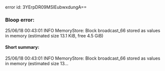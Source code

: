 error id: 3YErpDR09MSIEubwxdungA==
### Bloop error:

25/06/18 00:43:01 INFO MemoryStore: Block broadcast_66 stored as values in memory (estimated size 13.1 KiB, free 4.5 GiB)
#### Short summary: 

25/06/18 00:43:01 INFO MemoryStore: Block broadcast_66 stored as values in memory (estimated size 13...